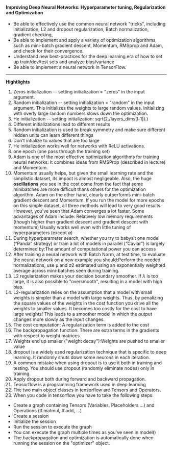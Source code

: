 #### Improving Deep Neural Networks: Hyperparameter tuning, Regularization and Optimization
- Be able to effectively use the common neural network "tricks", including initialization, L2 and dropout regularization, 
Batch normalization, gradient checking, 
- Be able to implement and apply a variety of optimization algorithms, such as mini-batch gradient descent, Momentum, RMSprop and Adam, and check for their convergence. 
- Understand new best-practices for the deep learning era of how to set up train/dev/test sets and analyze bias/variance 
- Be able to implement a neural network in TensorFlow.

----------------------------
**Hightlights**

1. Zeros initialization -- setting initialization = "zeros" in the input argument.
2. Random initialization -- setting initialization = "random" in the input argument. This initializes the weights to large random values.
initializing with overly large random numbers slows down the optimization.
3. He initialization -- setting initialization: sqrt(2./layers_dims[l-1]).)
4. Different initializations lead to different results
5. Random initialization is used to break symmetry and make sure different hidden units can learn different things
6. Don't intialize to values that are too large
7. He initialization works well for networks with ReLU activations.
8. one epoch (one pass through the training set)
9. Adam is one of the most effective optimization algorithms for training neural networks. It combines ideas from RMSProp (described in lecture) and Momentum.
10. Momentum usually helps, but given the small learning rate and the simplistic dataset, its impact is almost negligeable. Also, the huge 
**oscillations** you see in the cost come from the fact that some minibatches are more difficult thans others for the optimization algorithm.
Adam on the other hand, clearly outperforms mini-batch gradient descent and Momentum. If you run the model for more epochs on this simple dataset, all three methods will lead to very good results. However, you've seen that Adam converges a lot faster.
Some advantages of Adam include:
Relatively low memory requirements (though higher than gradient descent and gradient descent with momentum)
Usually works well even with little tuning of hyperparameters (except $\alpha$)
11. During hyperparameter search, whether you try to babysit one model (“Panda” strategy) or train a lot of models in parallel (“Caviar”) is largely determined by:The amount of computational power you can access
12. After training a neural network with Batch Norm, at test time, to evaluate the neural network on a new example you should:Perform the needed normalizations, use μ and σ2 estimated using an exponentially weighted average across mini-batches seen during training.
13. L2 regularization makes your decision boundary smoother. If $\lambda$ is too large, it is also possible to "oversmooth", resulting in a model with high bias.
14. L2-regularization relies on the assumption that a model with small weights is simpler than a model with large weights. Thus, by penalizing the square values of the weights in the cost function you drive all the weights to smaller values. It becomes too costly for the cost to have large weights! This leads to a smoother model in which the output changes more slowly as the input changes.
15. The cost computation: A regularization term is added to the cost
16. The backpropagation function: There are extra terms in the gradients with respect to weight matrices
17. Weights end up smaller ("weight decay"):Weights are pushed to smaller value
18. dropout is a widely used regularization technique that is specific to deep learning. It randomly shuts down some neurons in each iteration. 
19. A common mistake when using dropout is to use it both in training and testing. You should use dropout (randomly eliminate nodes) only in training.
20. Apply dropout both during forward and backward propagation.
21. Tensorflow is a programming framework used in deep learning
22. The two main object classes in tensorflow are Tensors and Operators.
23. When you code in tensorflow you have to take the following steps:
* Create a graph containing Tensors (Variables, Placeholders ...) and Operations (tf.matmul, tf.add, ...)
* Create a session
* Initialize the session
* Run the session to execute the graph
* You can execute the graph multiple times as you've seen in model()
* The backpropagation and optimization is automatically done when running the session on the "optimizer" object.
